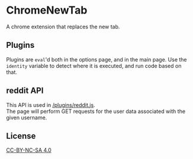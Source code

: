 ChromeNewTab
============

A chrome extension that replaces the new tab.  
## Plugins
Plugins are `eval`'d both in the options page, and in the main page. Use the `identity` variable to detect where it is executed, and run code based on that.
## reddit API
This API is used in [/plugins/reddit.js](https://github.com/slak44/ChromeNewTab/tree/master/plugins/reddit.js).  
The page will perform GET requests for the user data associated with the given username.
## License
[CC-BY-NC-SA 4.0](http://creativecommons.org/licenses/by-nc-sa/4.0/legalcode)
